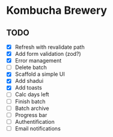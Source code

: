 # Kombucha Brewery

## TODO

-   [x] Refresh with revalidate path
-   [x] Add form validation (zod?)
-   [x] Error management
-   [ ] Delete batch
-   [x] Scaffold a simple UI
-   [x] Add shadui
-   [x] Add toasts
-   [ ] Calc days left
-   [ ] Finish batch
-   [ ] Batch archive
-   [ ] Progress bar
-   [ ] Authentification
-   [ ] Email notifications
